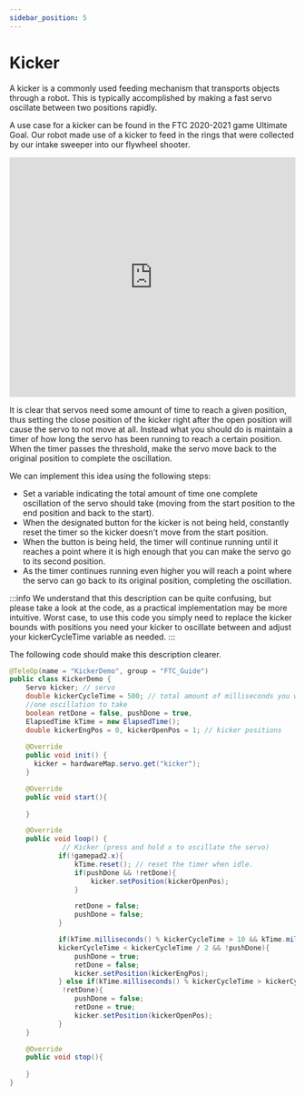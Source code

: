 ```yaml
---
sidebar_position: 5
---
```

# Kicker 

A kicker is a commonly used feeding mechanism that transports objects through a robot. This is typically accomplished by making a fast servo oscillate between two positions rapidly. 

A use case for a kicker can be found in the FTC 2020-2021 game Ultimate Goal. Our robot made use of a kicker to feed in the rings that were collected by our intake sweeper into our flywheel shooter. 

<iframe width="100%" height="422" src="https://www.youtube.com/embed/42KxhA5kUL0" title="Control Award State Submission" frameborder="0" allow="accelerometer; autoplay; clipboard-write; encrypted-media; gyroscope; picture-in-picture; web-share" allowfullscreen></iframe>

It is clear that servos need some amount of time to reach a given position, thus setting the close position of the kicker right after the open position will cause the servo to not move at all. Instead what you should do is maintain a timer of how long the servo has been running to reach a certain position. When the timer passes the threshold, make the servo move back to the original position to complete the oscillation. 

We can implement this idea using the following steps: 
* Set a variable indicating the total amount of time one complete oscillation of the servo should take (moving from the start position to the end position and back to the start). 
* When the designated button for the kicker is not being held, constantly reset the timer so the kicker doesn't move from the start position. 
* When the button is being held, the timer will continue running until it reaches a point where it is high enough that you can make the servo go to its second position. 
* As the timer continues running even higher you will reach a point where the servo can go back to its original position, completing the oscillation. 

:::info
We understand that this description can be quite confusing, but please take a look at the code, as a practical implementation may be more intuitive. Worst case, to use this code you simply need to replace the kicker bounds with positions you need your kicker to oscillate between and adjust your kickerCycleTime variable as needed. 
:::

The following code should make this description clearer.  
```java 
@TeleOp(name = "KickerDemo", group = "FTC_Guide")
public class KickerDemo {
    Servo kicker; // servo
    double kickerCycleTime = 500; // total amount of milliseconds you want 
    //one oscillation to take
    boolean retDone = false, pushDone = true,
    ElapsedTime kTime = new ElapsedTime();
    double kickerEngPos = 0, kickerOpenPos = 1; // kicker positions 
    
    @Override    
    public void init() {
      kicker = hardwareMap.servo.get("kicker");
    }

    @Override
    public void start(){
        
    }

    @Override
    public void loop() {
             // Kicker (press and hold x to oscillate the servo)
            if(!gamepad2.x){
                kTime.reset(); // reset the timer when idle. 
                if(pushDone && !retDone){
                    kicker.setPosition(kickerOpenPos);
                }

                retDone = false;
                pushDone = false;
            }

            if(kTime.milliseconds() % kickerCycleTime > 10 && kTime.milliseconds() % 
            kickerCycleTime < kickerCycleTime / 2 && !pushDone){
                pushDone = true;
                retDone = false;
                kicker.setPosition(kickerEngPos);
            } else if(kTime.milliseconds() % kickerCycleTime > kickerCycleTime / 2 &&
             !retDone){
                pushDone = false;
                retDone = true;
                kicker.setPosition(kickerOpenPos);
            }
    }

    @Override
    public void stop(){
        
    }
}

```